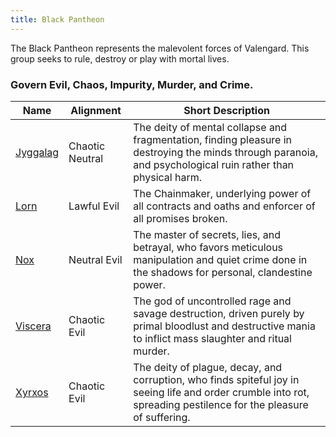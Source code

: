 ```yaml
---
title: Black Pantheon
---
```


The Black Pantheon represents the malevolent forces of Valengard. This group seeks to rule, destroy or play with mortal lives.

### Govern Evil, Chaos, Impurity, Murder, and Crime.

| Name                    | Alignment       | Short Description                                                                                                                                                 |
| ----------------------- | --------------- | ----------------------------------------------------------------------------------------------------------------------------------------------------------------- |
| [Jyggalag](../jyggalag) | Chaotic Neutral | The deity of mental collapse and fragmentation, finding pleasure in destroying the minds through paranoia, and psychological ruin rather than physical harm.      |
| [Lorn](../lorn)         | Lawful Evil     | The Chainmaker, underlying power of all contracts and oaths and enforcer of all promises broken.                                                                  |
| [Nox](../nox)           | Neutral Evil    | The master of secrets, lies, and betrayal, who favors meticulous manipulation and quiet crime done in the shadows for personal, clandestine power.                |
| [Viscera](../viscera)   | Chaotic Evil    | The god of uncontrolled rage and savage destruction, driven purely by primal bloodlust and destructive mania to inflict mass slaughter and ritual murder.         |
| [Xyrxos](../xyrxos)     | Chaotic Evil    | The deity of plague, decay, and corruption, who finds spiteful joy in seeing life and order crumble into rot, spreading pestilence for the pleasure of suffering. |
